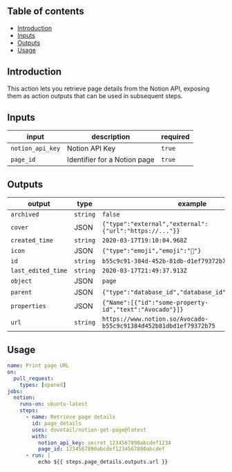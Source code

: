 ## Table of contents

- [Introduction](#introduction)
- [Inputs](#inputs)
- [Outputs](#outputs)
- [Usage](#usage)

## Introduction

This action lets you retrieve page details from the Notion API, exposing them as action outputs that can be used in subsequent steps.

## Inputs

| input            | description                  | required |
| ---------------- | ---------------------------- | -------- |
| `notion_api_key` | Notion API Key               | `true`   |
| `page_id`        | Identifier for a Notion page | `true`   |

## Outputs

| output             | type     | example                                                          |
| ------------------ | -------- | ---------------------------------------------------------------- |
| `archived`         | `string` | `false`                                                          |
| `cover`            | JSON     | `{"type":"external","external":{"url":"https://..."}}`           |
| `created_time`     | `string` | `2020-03-17T19:10:04.968Z`                                       |
| `icon`             | JSON     | `{"type":"emoji","emoji":"🎉"}`                                  |
| `id`               | `string` | `b55c9c91-384d-452b-81db-d1ef79372b75`                           |
| `last_edited_time` | `string` | `2020-03-17T21:49:37.913Z`                                       |
| `object`           | JSON     | `page`                                                           |
| `parent`           | JSON     | `{"type":"database_id","database_id":"48f8fee9-..."}`            |
| `properties`       | JSON     | `{"Name":[{"id":"some-property-id","text":"Avocado"}]}`          |
| `url`              | `string` | `https://www.notion.so/Avocado-b55c9c91384d452b81dbd1ef79372b75` |

## Usage

```yml
name: Print page URL
on:
  pull_request:
    types: [opened]
jobs:
  notion:
    runs-on: ubuntu-latest
    steps:
      - name: Retrieve page details
        id: page_details
        uses: dovetail/notion-get-page@latest
        with:
          notion_api_key: secret_1234567890abcdef1234
          page_id: 1234567890abcdef1234567890abcdef
      - run: |
          echo ${{ steps.page_details.outputs.url }}
```
